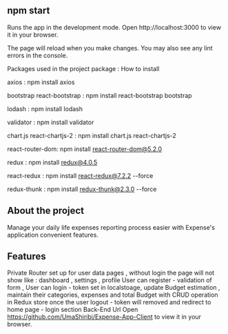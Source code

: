 ## npm start
Runs the app in the development mode.
Open http://localhost:3000 to view it in your browser.

The page will reload when you make changes.
You may also see any lint errors in the console.

Packages used in the project
package : How to install

axios : npm install axios

bootstrap react-bootstrap : npm install react-bootstrap bootstrap

lodash : npm install lodash

validator : npm install validator

chart.js react-chartjs-2 : npm install chart.js react-chartjs-2

react-router-dom: npm install react-router-dom@5.2.0

redux : npm install redux@4.0.5

react-redux : npm install react-redux@7.2.2 --force

redux-thunk : npm install redux-thunk@2.3.0 --force

## About the project
Manage your daily life expenses reporting process easier with Expense's application convenient features.

## Features
Private Router set up for user data pages , without login the page will not show like : dashboard , settings , profile
User can register - validation of form ,
User can login - token set in localstoage,
update Budget estimation ,
maintain their categories, expenses and total Budget with CRUD operation in Redux store
once the user logout - token will removed and redirect to home page - login section
Back-End Url
Open https://github.com/UmaShiribi/Expense-App-Client to view it in your browser.